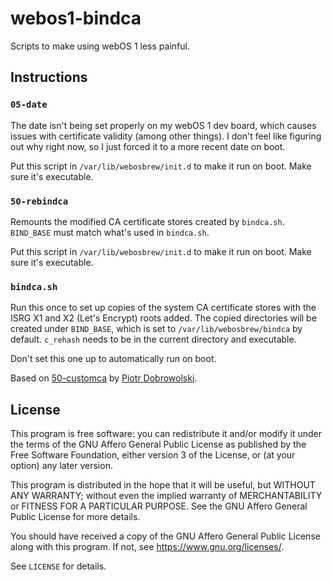 # webos1-bindca
Scripts to make using webOS 1 less painful.

## Instructions

### `05-date`
The date isn't being set properly on my webOS 1 dev board, which causes issues with certificate validity (among other things). I don't feel like figuring out why right now, so I just forced it to a more recent date on boot.

Put this script in `/var/lib/webosbrew/init.d` to make it run on boot. Make sure it's executable.

### `50-rebindca`
Remounts the modified CA certificate stores created by `bindca.sh`. `BIND_BASE` must match what's used in `bindca.sh`.

Put this script in `/var/lib/webosbrew/init.d` to make it run on boot. Make sure it's executable.

### `bindca.sh`
Run this once to set up copies of the system CA certificate stores with the ISRG X1 and X2 (Let's Encrypt) roots added. The copied directories will be created under `BIND_BASE`, which is set to `/var/lib/webosbrew/bindca` by default. `c_rehash` needs to be in the current directory and executable.

Don't set this one up to automatically run on boot.

Based on [50-customca](https://gist.github.com/Informatic/d7bcdd59eac16ffbffd3a5b5c24b4195) by [Piotr Dobrowolski](https://gist.github.com/Informatic).

## License
This program is free software: you can redistribute it and/or modify it under
the terms of the GNU Affero General Public License as published by the Free
Software Foundation, either version 3 of the License, or (at your option) any
later version.

This program is distributed in the hope that it will be useful, but WITHOUT ANY
WARRANTY; without even the implied warranty of MERCHANTABILITY or FITNESS FOR A
PARTICULAR PURPOSE. See the GNU Affero General Public License for more details.

You should have received a copy of the GNU Affero General Public License along
with this program. If not, see <https://www.gnu.org/licenses/>.

See `LICENSE` for details.
